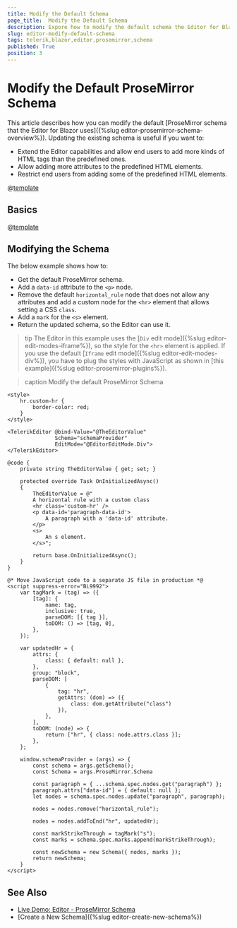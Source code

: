 ```yaml
---
title: Modify the Default Schema
page_title:  Modify the Default Schema
description: Expore how to modify the default schema the Editor for Blazor uses.
slug: editor-modify-default-schema
tags: telerik,blazor,editor,prosemirror,schema
published: True
position: 3
---
```


# Modify the Default ProseMirror Schema

This article describes how you can modify the default [ProseMirror schema that the Editor for Blazor uses]({%slug editor-prosemirror-schema-overview%}). Updating the existing schema is useful if you want to:

* Extend the Editor capabilities and allow end users to add more kinds of HTML tags than the predefined ones.
* Allow adding more attributes to the predefined HTML elements.
* Restrict end users from adding some of the predefined HTML elements.

@[template](/_contentTemplates/editor/general.md#prosemirror-schema-prerequisites)

## Basics

@[template](/_contentTemplates/editor/general.md#prosemirror-schema-general-info)

## Modifying the Schema

The below example shows how to:

* Get the default ProseMirror schema.
* Add a `data-id` attribute to the `<p>` node.
* Remove the default `horizontal_rule` node that does not allow any attributes and add a custom node for the `<hr>` element that allows setting a CSS `class`.
* Add a `mark` for the `<s>` element.
* Return the updated schema, so the Editor can use it.

>tip The Editor in this example uses the [`Div` edit mode]({%slug editor-edit-modes-iframe%}), so the style for the `<hr>` element is applied. If you use the default [`Iframe` edit mode]({%slug editor-edit-modes-div%}), you have to plug the styles with JavaScript as shown in [this example]({%slug editor-prosemirror-plugins%}).

>caption Modify the default ProseMirror Schema

````RAZOR
<style>
    hr.custom-hr {
        border-color: red;
    }
</style>

<TelerikEditor @bind-Value="@TheEditorValue"
               Schema="schemaProvider"
               EditMode="@EditorEditMode.Div">
</TelerikEditor>

@code {
    private string TheEditorValue { get; set; }

    protected override Task OnInitializedAsync()
    {
        TheEditorValue = @"
        A horizontal rule with a custom class
        <hr class='custom-hr' />
        <p data-id='paragraph-data-id'>
            A paragraph with a 'data-id' attribute.
        </p>
        <s>
            An s element.
        </s>";

        return base.OnInitializedAsync();
    }
}

@* Move JavaScript code to a separate JS file in production *@
<script suppress-error="BL9992">
    var tagMark = (tag) => ({
        [tag]: {
            name: tag,
            inclusive: true,
            parseDOM: [{ tag }],
            toDOM: () => [tag, 0],
        },
    });

    var updatedHr = {
        attrs: {
            class: { default: null },
        },
        group: "block",
        parseDOM: [
            {
                tag: "hr",
                getAttrs: (dom) => ({
                    class: dom.getAttribute("class")
                }),
            },
        ],
        toDOM: (node) => {
            return ["hr", { class: node.attrs.class }];
        },
    };

    window.schemaProvider = (args) => {
        const schema = args.getSchema();
        const Schema = args.ProseMirror.Schema

        const paragraph = { ...schema.spec.nodes.get("paragraph") };
        paragraph.attrs["data-id"] = { default: null };
        let nodes = schema.spec.nodes.update("paragraph", paragraph);

        nodes = nodes.remove("horizontal_rule");

        nodes = nodes.addToEnd("hr", updatedHr);

        const markStrikeThrough = tagMark("s");
        const marks = schema.spec.marks.append(markStrikeThrough);

        const newSchema = new Schema({ nodes, marks });
        return newSchema;
    }
</script>
````

## See Also

* [Live Demo: Editor - ProseMirror Schema](https://demos.telerik.com/blazor-ui/editor/prosemirror-schema)
* [Create a New Schema]({%slug editor-create-new-schema%})


<!-- # Common Scenarios

List here the KB articles created as part of https://github.com/telerik/blazor/issues/9608 

Similar to how this is handled in the Grid State article - https://docs.telerik.com/blazor-ui/components/grid/state#examples
-->